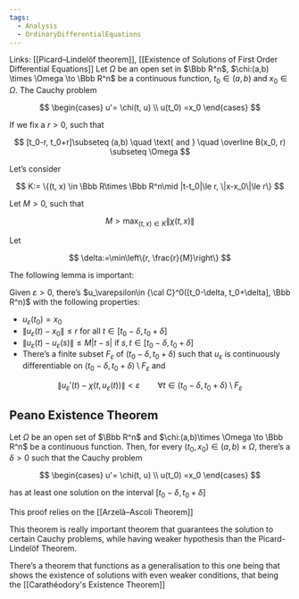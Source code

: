 ```yaml
---
tags:
  - Analysis
  - OrdinaryDifferentialEquations
---
```

Links: [[Picard–Lindelöf theorem]], [[Existence of Solutions of First Order Differential Equations]]
Let $\Omega$ be an open set in $\Bbb R^n$, $\chi:(a,b) \times \Omega \to \Bbb R^n$ be a continuous function, $t_0 \in(a, b)$ and $x_0 \in \Omega$. The Cauchy problem

$$ \begin{cases} u'= \chi(t, u) \\ u(t_0) =x_0 \end{cases} $$

If we fix a $r>0$, such that

$$ [t_0-r, t_0+r]\subseteq (a,b) \quad \text{ and } \quad \overline B(x_0, r) \subseteq \Omega $$

Let’s consider

$$ K:= \{(t, x) \in \Bbb R\times \Bbb R^n\mid |t-t_0|\le r, \|x-x_0\|\le r\} $$

Let $M>0$, such that

$$ M>\max _{(t,x)\in K}\|\chi(t, x)\| $$

Let

$$ \delta:=\min\left\{r, \frac{r}{M}\right\} $$

The following lemma is important:

Given $\varepsilon>0$, there’s $u_\varepsilon\in {\cal C}^0([t_0-\delta, t_0+\delta], \Bbb R^n)$ with the following properties:

- $u_\varepsilon(t_0) = x_0$
- $\|u_\varepsilon(t) -x_0\|\le r$ for all $t \in[t_0-\delta, t_0+\delta]$
- $\|u_\varepsilon(t)-u_\varepsilon(s)\|\le M|t-s|$ if $s, t \in[t_0-\delta, t_0+\delta]$
- There’s a finite subset $F_\varepsilon$ of $(t_0-\delta, t_0+\delta)$ such that $u_\varepsilon$ is continuously differentiable on $(t_0-\delta, t_0+\delta) \setminus F_\varepsilon$ and

$$ \|u_\varepsilon'(t) -\chi(t, u_\varepsilon(t))\|<\varepsilon \qquad \forall t\in (t_0-\delta, t_0+\delta) \setminus F_\varepsilon $$

## Peano Existence Theorem
Let $\Omega$ be an open set of $\Bbb R^n$ and $\chi:(a,b)\times \Omega \to \Bbb R^n$ be a continuous function. Then, for every $(t_0, x_0) \in (a, b)\times \Omega$, there’s a $\delta>0$ such that the Cauchy problem

$$ \begin{cases} u'= \chi(t, u) \\ u(t_0) =x_0 \end{cases} $$

has at least one solution on the interval $[t_0-\delta, t_0+\delta]$

This proof relies on the [[Arzelà–Ascoli Theorem]]

This theorem is really important theorem that guarantees the solution to certain Cauchy problems, while having weaker hypothesis than the Picard-Lindelöf Theorem.

There’s a theorem that functions as a generalisation to this one being that shows the existence of solutions with even weaker conditions, that being the [[Carathéodory's Existence Theorem]]